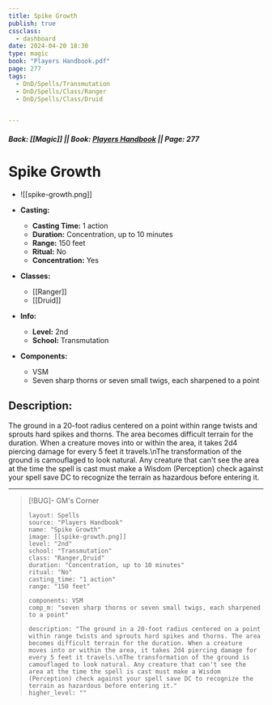 ```yaml
---
title: Spike Growth
publish: true
cssclass:
  - dashboard
date: 2024-04-20 18:30
type: magic
book: "Players Handbook.pdf"
page: 277
tags:
  - DnD/Spells/Transmutation
  - DnD/Spells/Class/Ranger
  - DnD/Spells/Class/Druid


---
```


##### Back: [[Magic]] || Book: [Players Handbook](https://drive.google.com/drive/folders/1O5bhpYizcIT5xxAoLOuzCRht_PVS7VSG?usp=sharing) || Page: 277

# Spike Growth
- ![[spike-growth.png]]
- **Casting:**
    - **Casting Time:** 1 action
    - **Duration:** Concentration, up to 10 minutes
    - **Range:** 150 feet
    - **Ritual:** No
    - **Concentration:** Yes
- **Classes:**
    - [[Ranger]]
    - [[Druid]]

- **Info:**
    - **Level:** 2nd
    - **School:** Transmutation
- **Components:**
    - VSM
    - Seven sharp thorns or seven small twigs, each sharpened to a point

## Description:
The ground in a 20-foot radius centered on a point within range twists and sprouts hard spikes and thorns. The area becomes difficult terrain for the duration. When a creature moves into or within the area, it takes 2d4 piercing damage for every 5 feet it travels.\nThe transformation of the ground is camouflaged to look natural. Any creature that can't see the area at the time the spell is cast must make a Wisdom (Perception) check against your spell save DC to recognize the terrain as hazardous before entering it.



---

> [!BUG]- GM's Corner
>
> ```statblock
> layout: Spells
> source: "Players Handbook"
> name: "Spike Growth"
> image: [[spike-growth.png]]
> level: "2nd"
> school: "Transmutation"
> class: "Ranger,Druid"
> duration: "Concentration, up to 10 minutes"
> ritual: "No"
> casting_time: "1 action"
> range: "150 feet"
>
> components: VSM
> comp_m: "seven sharp thorns or seven small twigs, each sharpened to a point"
>
> description: "The ground in a 20-foot radius centered on a point within range twists and sprouts hard spikes and thorns. The area becomes difficult terrain for the duration. When a creature moves into or within the area, it takes 2d4 piercing damage for every 5 feet it travels.\nThe transformation of the ground is camouflaged to look natural. Any creature that can't see the area at the time the spell is cast must make a Wisdom (Perception) check against your spell save DC to recognize the terrain as hazardous before entering it."
> higher_level: ""
> ```
